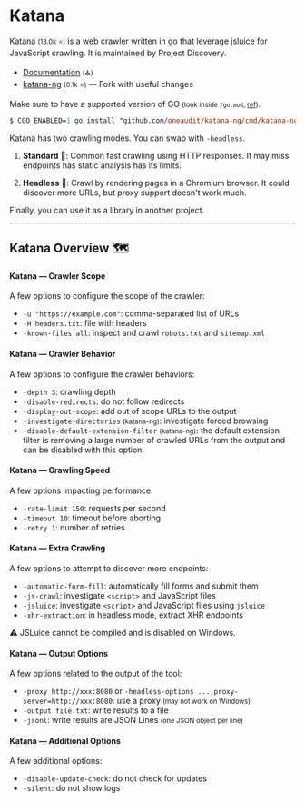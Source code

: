 # Katana

<div class="row row-cols-lg-2"><div>

[Katana](https://github.com/projectdiscovery/katana) <small>(13.0k ⭐)</small> is a web crawler written in go that leverage [jsluice](https://github.com/BishopFox/jsluice) for JavaScript crawling. It is maintained by Project Discovery.

* [Documentation](https://docs.projectdiscovery.io/tools/katana/overview) <small>(⛪)</small>
* [katana-ng](https://github.com/oneaudit/katana-ng) <small>(0.1k ⭐)</small> — Fork with useful changes

Make sure to have a supported version of GO <small>(look inside `/go.mod`, [ref](/programming-languages/high-level/others/golang/index.md))</small>.

```ps
$ CGO_ENABLED=1 go install "github.com/oneaudit/katana-ng/cmd/katana-ng@latest"
```
</div><div>

Katana has two crawling modes. You can swap with `-headless`.

1. **Standard** 🐐: Common fast crawling using HTTP responses. It may miss endpoints has static analysis has its limits.

2. **Headless** 🧪: Crawl by rendering pages in a Chromium browser. It could discover more URLs, but proxy support doesn't work much.

Finally, you can use it as a library in another project.
</div></div>

<hr class="sep-both">

## Katana Overview 🗺️

<div class="row row-cols-lg-2"><div>

#### Katana — Crawler Scope

A few options to configure the scope of the crawler:

* `-u "https://example.com"`: comma-separated list of URLs
* `-H headers.txt`: file with headers
* `-known-files all`: inspect and crawl `robots.txt` and `sitemap.xml`

#### Katana — Crawler Behavior

A few options to configure the crawler behaviors:

* `-depth 3`: crawling depth
* `-disable-redirects`: do not follow redirects
* `-display-out-scope`: add out of scope URLs to the output
* `-investigate-directories` <small>(katana-ng)</small>: investigate forced browsing
* `-disable-default-extension-filter` <small>(katana-ng)</small>: the default extension filter is removing a large number of crawled URLs from the output and can be disabled with this option.

#### Katana — Crawling Speed

A few options impacting performance:

* `-rate-limit 150`: requests per second
* `-timeout 10`: timeout before aborting
* `-retry 1`: number of retries
</div><div>

#### Katana — Extra Crawling

A few options to attempt to discover more endpoints:

* `-automatic-form-fill`: automatically fill forms and submit them
* `-js-crawl`: investigate `<script>` and JavaScript files
* `-jsluice`: investigate `<script>` and JavaScript files using `jsluice`
* `-xhr-extraction`: in headless mode, extract XHR endpoints

⚠️ JSLuice cannot be compiled and is disabled on Windows.

#### Katana — Output Options

A few options related to the output of the tool:

* `-proxy http://xxx:8080` or `-headless-options ...,proxy-server=http://xxx:8080`: use a proxy <small>(may not work on Windows)</small>
* `-output file.txt`: write results to a file
* `-jsonl`: write results are JSON Lines <small>(one JSON object per line)</small>

#### Katana — Additional Options

A few additional options:

* `-disable-update-check`: do not check for updates
* `-silent`: do not show logs
</div></div>